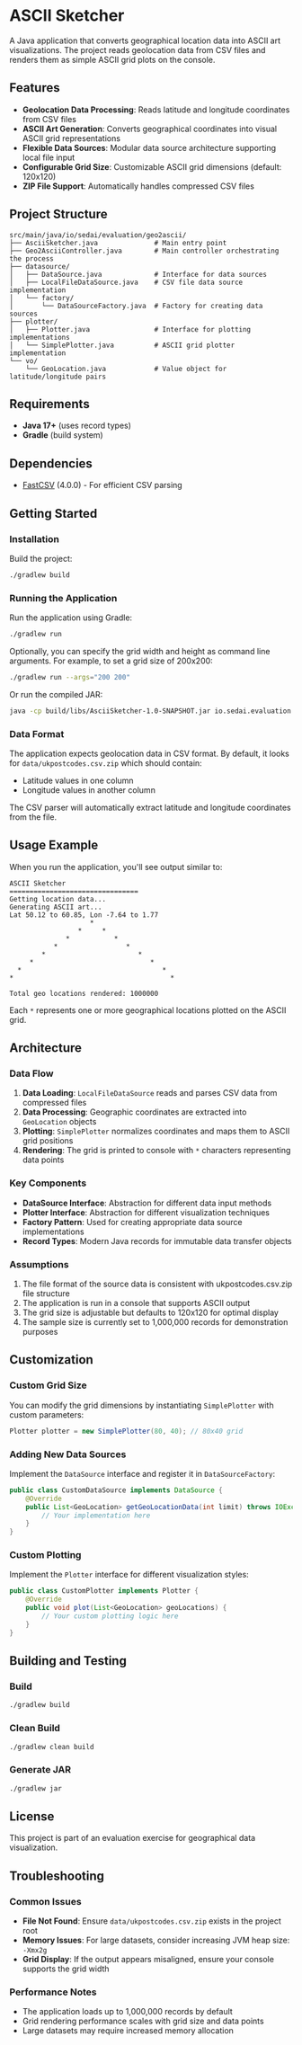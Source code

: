 # ASCII Sketcher

A Java application that converts geographical location data into ASCII art visualizations. The project reads geolocation data from CSV files and renders them as simple ASCII grid plots on the console.

## Features

- **Geolocation Data Processing**: Reads latitude and longitude coordinates from CSV files
- **ASCII Art Generation**: Converts geographical coordinates into visual ASCII grid representations
- **Flexible Data Sources**: Modular data source architecture supporting local file input
- **Configurable Grid Size**: Customizable ASCII grid dimensions (default: 120x120)
- **ZIP File Support**: Automatically handles compressed CSV files

## Project Structure

```
src/main/java/io/sedai/evaluation/geo2ascii/
├── AsciiSketcher.java              # Main entry point
├── Geo2AsciiController.java        # Main controller orchestrating the process
├── datasource/
│   ├── DataSource.java             # Interface for data sources
│   ├── LocalFileDataSource.java    # CSV file data source implementation
│   └── factory/
│       └── DataSourceFactory.java  # Factory for creating data sources
├── plotter/
│   ├── Plotter.java                # Interface for plotting implementations
│   └── SimplePlotter.java          # ASCII grid plotter implementation
└── vo/
    └── GeoLocation.java            # Value object for latitude/longitude pairs
```

## Requirements

- **Java 17+** (uses record types)
- **Gradle** (build system)

## Dependencies

- [FastCSV](https://github.com/osiegmar/FastCSV) (4.0.0) - For efficient CSV parsing

## Getting Started

### Installation

Build the project:
   ```bash
   ./gradlew build
   ```

### Running the Application

Run the application using Gradle:
```bash
./gradlew run
```

Optionally, you can specify the grid width and height as command line arguments. For example, to set a grid size of 200x200:

```bash
./gradlew run --args="200 200"
```

Or run the compiled JAR:
```bash
java -cp build/libs/AsciiSketcher-1.0-SNAPSHOT.jar io.sedai.evaluation.geo2ascii.AsciiSketcher
```

### Data Format

The application expects geolocation data in CSV format. By default, it looks for `data/ukpostcodes.csv.zip` which should contain:
- Latitude values in one column
- Longitude values in another column

The CSV parser will automatically extract latitude and longitude coordinates from the file.

## Usage Example

When you run the application, you'll see output similar to:

```
ASCII Sketcher
================================
Getting location data...
Generating ASCII art...
Lat 50.12 to 60.85, Lon -7.64 to 1.77
                    *
                 *     *
              *           *
           *                 *
        *                       *
     *                             *
  *                                   *
*                                       *

Total geo locations rendered: 1000000
```

Each `*` represents one or more geographical locations plotted on the ASCII grid.

## Architecture

### Data Flow

1. **Data Loading**: `LocalFileDataSource` reads and parses CSV data from compressed files
2. **Data Processing**: Geographic coordinates are extracted into `GeoLocation` objects
3. **Plotting**: `SimplePlotter` normalizes coordinates and maps them to ASCII grid positions
4. **Rendering**: The grid is printed to console with `*` characters representing data points

### Key Components

- **DataSource Interface**: Abstraction for different data input methods
- **Plotter Interface**: Abstraction for different visualization techniques
- **Factory Pattern**: Used for creating appropriate data source implementations
- **Record Types**: Modern Java records for immutable data transfer objects

### Assumptions

1. The file format of the source data is consistent with ukpostcodes.csv.zip file structure
2. The application is run in a console that supports ASCII output
3. The grid size is adjustable but defaults to 120x120 for optimal display
4. The sample size is currently set to 1,000,000 records for demonstration purposes

## Customization

### Custom Grid Size

You can modify the grid dimensions by instantiating `SimplePlotter` with custom parameters:

```java
Plotter plotter = new SimplePlotter(80, 40); // 80x40 grid
```

### Adding New Data Sources

Implement the `DataSource` interface and register it in `DataSourceFactory`:

```java
public class CustomDataSource implements DataSource {
    @Override
    public List<GeoLocation> getGeoLocationData(int limit) throws IOException {
        // Your implementation here
    }
}
```

### Custom Plotting

Implement the `Plotter` interface for different visualization styles:

```java
public class CustomPlotter implements Plotter {
    @Override
    public void plot(List<GeoLocation> geoLocations) {
        // Your custom plotting logic here
    }
}
```

## Building and Testing

### Build
```bash
./gradlew build
```

### Clean Build
```bash
./gradlew clean build
```

### Generate JAR
```bash
./gradlew jar
```

## License

This project is part of an evaluation exercise for geographical data visualization.

## Troubleshooting

### Common Issues

- **File Not Found**: Ensure `data/ukpostcodes.csv.zip` exists in the project root
- **Memory Issues**: For large datasets, consider increasing JVM heap size: `-Xmx2g`
- **Grid Display**: If the output appears misaligned, ensure your console supports the grid width

### Performance Notes

- The application loads up to 1,000,000 records by default
- Grid rendering performance scales with grid size and data points
- Large datasets may require increased memory allocation
